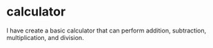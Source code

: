 # calculator
I have create a basic calculator that can perform addition, subtraction, multiplication, and division.
